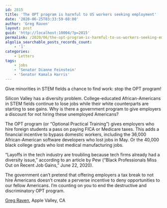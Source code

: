 ```yaml
---
id: 2815
title: 'The OPT program is harmful to US workers seeking employment'
date: '2020-06-25T03:33:59-08:00'
author: 'Greg Raven'
layout: post
guid: 'http://localhost:10004/?p=2815'
permalink: /2020/06/the-opt-program-is-harmful-to-us-workers-seeking-employment/
algolia_searchable_posts_records_count:
    - '1'
categories:
    - Letters
tags:
    - jobs
    - 'Senator Dianne Feinstein'
    - 'Senator Kamala Harris'
---
```


Give minorities in STEM fields a chance to find work: stop the OPT program!

Silicon Valley has a diversity problem. College-educated African-Americans in STEM fields continue to lose jobs while their white counterparts are starting to see gains. Why is there a government program to give employers a discount for not hiring these unemployed Americans?

The OPT program (or “Optional Practical Training”) gives employers who hire foreign students a pass on paying FICA or Medicare taxes. This adds a financial incentive to bypass domestic workers, including the 36,000 African-American software developers who lost jobs in May. Or the 40,000 black college grads who lost medical manufacturing jobs.

“Layoffs in the tech industry are troubling because tech firms already had a diversity issue,” according to an article by Pew (“Black Professionals Miss Out on Recent Job Gains,” June 22, 2020).

The government can’t pretend that offering employers a tax break to not hire Americans doesn’t create a perverse incentive to deny opportunities to our fellow Americans. I’m counting on you to end the destructive and discriminatory OPT program.

[Greg Raven](https://www.gregraven.org/), Apple Valley, CA